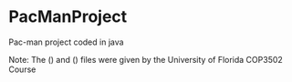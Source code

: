 # PacManProject
Pac-man project coded in java

Note:
The () and () files were given by the University of Florida COP3502 Course
